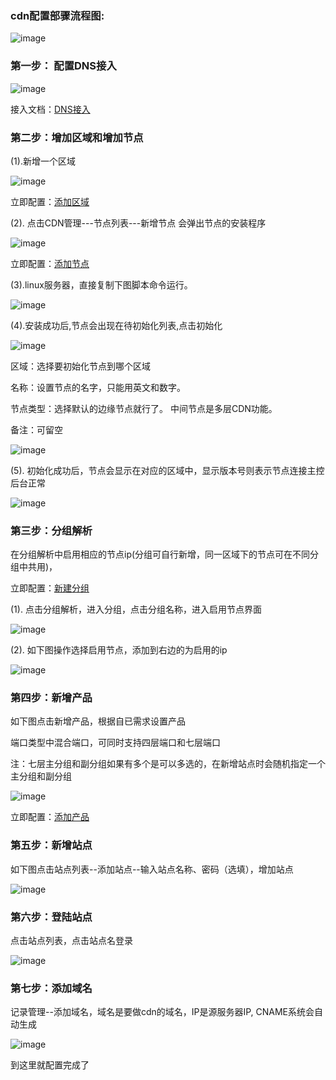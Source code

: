 ### cdn配置部骤流程图:

![image](https://user-images.githubusercontent.com/90588289/134606462-0cc3014d-b8c1-416d-8f88-291e4753e271.png)

### 第一步： 配置DNS接入

![image](https://user-images.githubusercontent.com/90588289/135219128-0307d63b-1f19-4586-b4b8-774fb313c0c0.png)

接入文档：[DNS接入](/SharkCdnDoc/系统管理/系统设置/DNS接入.md)

### 第二步：增加区域和增加节点

(1).新增一个区域

![image](https://user-images.githubusercontent.com/90588289/135218995-96147a55-f335-437c-af71-cec54f698b5c.png)

立即配置：[添加区域](/SharkCdnDoc/CDN管理/区域列表/添加区域.md)

(2). 点击CDN管理---节点列表---新增节点 会弹出节点的安装程序

![image](https://user-images.githubusercontent.com/90588289/135219488-b6c450d5-b9b4-4be7-871d-b7db669123cc.png)

立即配置：[添加节点](/SharkCdnDoc/CDN管理/节点列表/添加节点.md)

(3).linux服务器，直接复制下图脚本命令运行。

![image](https://user-images.githubusercontent.com/90588289/135222152-5aaae70a-5f88-4c03-9983-93d79d1ab661.png)

(4).安装成功后,节点会出现在待初始化列表,点击初始化

![image](https://user-images.githubusercontent.com/90588289/135227694-03701cfb-a3d4-4856-95fa-1c232976ba0f.png)

区域：选择要初始化节点到哪个区域

名称：设置节点的名字，只能用英文和数字。

节点类型：选择默认的边缘节点就行了。 中间节点是多层CDN功能。

备注：可留空

![image](https://user-images.githubusercontent.com/90588289/135226750-4bccdf78-5c75-403d-bc17-4091fb64abd8.png)

(5). 初始化成功后，节点会显示在对应的区域中，显示版本号则表示节点连接主控后台正常

![image](https://user-images.githubusercontent.com/90588289/135227937-f16e33ac-af04-4de7-83f6-7f0417383703.png)

### 第三步：分组解析

在分组解析中启用相应的节点ip(分组可自行新增，同一区域下的节点可在不同分组中共用)，

立即配置：[新建分组](/SharkCdnDoc/CDN管理/分组解析/新建分组.md)

(1). 点击分组解析，进入分组，点击分组名称，进入启用节点界面

![image](https://user-images.githubusercontent.com/90588289/135223752-a601ca5a-7c68-405a-8dc2-550a5196e880.png)

(2). 如下图操作选择启用节点，添加到右边的为启用的ip

![image](https://user-images.githubusercontent.com/90588289/135224008-c0594306-90fc-4d06-a5ed-ecc792322590.png)

### 第四步：新增产品

如下图点击新增产品，根据自已需求设置产品

端口类型中混合端口，可同时支持四层端口和七层端口

注：七层主分组和副分组如果有多个是可以多选的，在新增站点时会随机指定一个主分组和副分组

![image](https://user-images.githubusercontent.com/90588289/135224447-0567b920-3fd5-4736-a3b1-10a0916d2431.png)

立即配置：[添加产品](/SharkCdnDoc/CDN管理/产品列表/添加产品.md)

### 第五步：新增站点

如下图点击站点列表--添加站点--输入站点名称、密码（选填），增加站点

![image](https://user-images.githubusercontent.com/90588289/135225221-6ad9d4dc-af1f-4409-9b4b-1154a607778a.png)

### 第六步：登陆站点

点击站点列表，点击站点名登录

![image](https://user-images.githubusercontent.com/90588289/135225444-3d5af350-c946-4cc5-8fb4-e0954cca1ac0.png)

### 第七步：添加域名

记录管理--添加域名，域名是要做cdn的域名，IP是源服务器IP, CNAME系统会自动生成

![image](https://user-images.githubusercontent.com/90588289/135228544-486d8490-351e-4b14-a1fc-583b30690e49.png)

到这里就配置完成了
